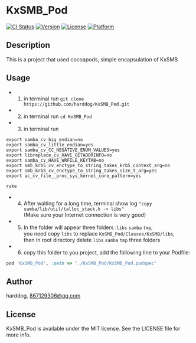 # KxSMB_Pod

[![CI Status](http://img.shields.io/travis/harddog/KxSMB_Pod.svg?style=flat)](https://travis-ci.org/harddog/KxSMB_Pod)
[![Version](https://img.shields.io/cocoapods/v/KxSMB_Pod.svg?style=flat)](http://cocoapods.org/pods/KxSMB_Pod)
[![License](https://img.shields.io/cocoapods/l/KxSMB_Pod.svg?style=flat)](http://cocoapods.org/pods/KxSMB_Pod)
[![Platform](https://img.shields.io/cocoapods/p/KxSMB_Pod.svg?style=flat)](http://cocoapods.org/pods/KxSMB_Pod)

## Description

This is a project that used cocoapods, simple encapsulation of KxSMB

## Usage
- 1.  in terminal run `git clone https://github.com/harddog/KxSMB_Pod.git`
- 2.  in terminal run  `cd KxSMB_Pod`
- 3. in terminal run 

``` 
export samba_cv_big_endian=no
export samba_cv_little_endian=yes
export samba_cv_CC_NEGATIVE_ENUM_VALUES=yes
export libreplace_cv_HAVE_GETADDRINFO=no
export samba_cv_HAVE_WRFILE_KEYTAB=no
export smb_krb5_cv_enctype_to_string_takes_krb5_context_arg=no
export smb_krb5_cv_enctype_to_string_takes_size_t_arg=yes
export ac_cv_file__proc_sys_kernel_core_pattern=yes

rake 
```
- 4. After waiting for a long time, terminal show log `"copy samba/lib/util/talloc_stack.h -> libs"`  
     (Make sure your Internet connection is very good)
- 5. In the folder will appear three folders :`libs` `samba` `tmp`,   
   you need copy `libs` to replace `KxSMB_Pod/Classes/KxSMB/libs`,     
   then In root directory delete `libs` `samba` `tmp` three folders
- 6. copy this folder to you project, add the following line to your Podfile:

```ruby
pod 'KxSMB_Pod', :path => './KxSMB_Pod/KxSMB_Pod.podspec'
```


## Author

harddog, 867129306@qq.com

## License

KxSMB_Pod is available under the MIT license. See the LICENSE file for more info.
